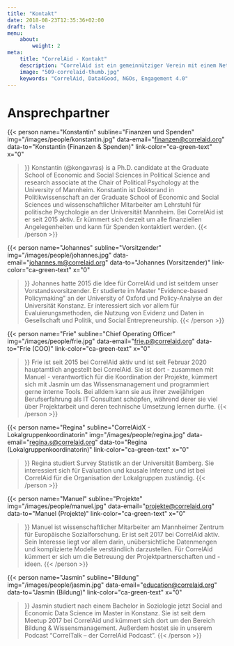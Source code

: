 ```yaml
---
title: "Kontakt"
date: 2018-08-23T12:35:36+02:00
draft: false
menu: 
    about:
        weight: 2
meta:
    title: "CorrelAid - Kontakt"
    description: "CorrelAid ist ein gemeinnütziger Verein mit einem Netzwerk von 650 ehrenamtlichen Datenanalyst\*innen."
    image: "509-correlaid-thumb.jpg"
    keywords: "CorrelAid, Data4Good, NGOs, Engagement 4.0"
---
```


# Ansprechpartner


{{< person 
    name="Konstantin"
    subline="Finanzen und Spenden"
    img="/images/people/konstantin.jpg"
    data-email="finanzen@correlaid.org"
    data-to="Konstantin  (Finanzen & Spenden)"
    link-color="ca-green-text"
    x="0"
>}}
Konstantin (@kongavras) is a Ph.D. candidate at the Graduate School
    of Economic and Social Sciences in Political Science and research associate at
    the Chair of Political Psychology at the University of Mannheim.
Konstantin ist Doktorand in Politikwissenschaft an der Graduate School
    of Economic and Social Sciences und wissenschaftlicher Mitarbeiter am Lehrstuhl für politische Psychologie an der Universität Mannheim. Bei CorrelAid ist er seit 2015 aktiv. Er kümmert sich derzeit um alle finanziellen Angelegenheiten und kann für Spenden kontaktiert werden. 
{{< /person >}}

{{< person 
    name="Johannes"
    subline="Vorsitzender"
    img="/images/people/johannes.jpg"
    data-email="johannes.m@correlaid.org"
    data-to="Johannes (Vorsitzender)"
    link-color="ca-green-text"
    x="0"
>}}
Johannes hatte 2015 die Idee für CorrelAid und ist seitdem unser Vorstandsvorsitzender. Er studierte im Master "Evidence-based Policymaking" an der University of Oxford und Policy-Analyse an der Universität Konstanz. Er interessiert sich vor allem für Evaluierungsmethoden, die Nutzung von Evidenz und Daten in Gesellschaft und Politik, und Social Entrepreneurship.
{{< /person >}}

{{< person 
    name="Frie"
    subline="Chief Operating Officer"
    img="/images/people/frie.jpg"
    data-email="frie.p@correlaid.org"
    data-to="Frie (COO)"
    link-color="ca-green-text"
    x="0"
>}}
   Frie ist seit 2015 bei CorrelAid aktiv und ist seit Februar 2020 hauptamtlich angestellt bei CorrelAid. Sie ist dort - zusammen mit Manuel - verantwortlich für die Koordination der Projekte, kümmert sich mit Jasmin um das Wissensmanagement und programmiert gerne interne Tools.  Bei alldem kann sie aus ihrer zweijährigen Berufserfahrung als IT Consultant schöpfen, während derer sie viel über Projektarbeit und deren technische Umsetzung lernen durfte. 
{{< /person >}}

{{< person 
    name="Regina"
    subline="CorrelAidX - Lokalgruppenkoordinatorin"
    img="/images/people/regina.jpg"
    data-email="regina.s@correlaid.org"
    data-to="Regina (Lokalgruppenkoordinatorin)"
    link-color="ca-green-text"
    x="0"
>}}
    Regina studiert Survey Statistik an der Universität Bamberg. Sie interessiert sich für Evaluation und kausale Inferenz und ist bei CorrelAid für die Organisation der Lokalgruppen zuständig.
{{< /person >}}




{{< person 
    name="Manuel"
    subline="Projekte"
    img="/images/people/manuel.jpg"
    data-email="projekte@correlaid.org"
    data-to="Manuel (Projekte)"
    link-color="ca-green-text"
    x="0"
>}}
    Manuel ist wissenschaftlicher Mitarbeiter am Mannheimer Zentrum für Europäische Sozialforschung. Er ist seit 2017 bei CorrelAid aktiv. Sein Interesse liegt vor allem darin, unübersichtliche Datenmengen und komplizierte Modelle verständlich darzustellen. Für CorrelAid kümmert er sich um die Betreuung der Projektpartnerschaften und -ideen.
{{< /person >}}

{{< person 
    name="Jasmin"
    subline="Bildung"
    img="/images/people/jasmin.jpg"
    data-email="education@correlaid.org"
    data-to="Jasmin (Bildung)"
    link-color="ca-green-text"
    x="0"
>}}
    Jasmin studiert nach einem Bachelor in Soziologie jetzt Social and Economic Data Science im Master in Konstanz. Sie ist seit dem Meetup 2017 bei CorrelAid und kümmert sich dort um den Bereich Bildung & Wissensmanagement. Außerdem hostet sie in unserem Podcast “CorrelTalk – der CorrelAid Podcast”.
{{< /person >}}
